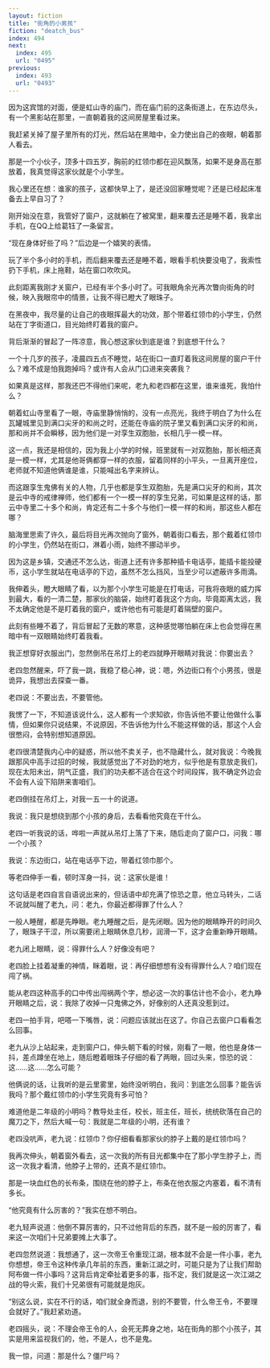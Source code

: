 ```yaml
---
layout: fiction
title: "街角的小男孩"
fiction: "deatch_bus"
index: 494
next:
  index: 495
  url: "0495"
previous:
  index: 493
  url: "0493"
---
```

因为这宾馆的对面，便是虹山寺的庙门，而在庙门前的这条街道上，在东边尽头，有一个黑影站在那里，一直朝着我的这间房屋里看过来。

我赶紧关掉了屋子里所有的灯光，然后站在黑暗中，全力使出自己的夜眼，朝着那人看去。

那是一个小伙子，顶多十四五岁，胸前的红领巾都在迎风飘荡，如果不是身高在那放着，我真觉得这家伙就是个小学生。

我心里还在想：谁家的孩子，这都快早上了，是还没回家睡觉呢？还是已经起床准备去上早自习了？

刚开始没在意，我管好了窗户，这就躺在了被窝里，翻来覆去还是睡不着，我拿出手机，在QQ上给葛钰了一条留言。

“现在身体好些了吗？”后边是一个嬉笑的表情。

玩了半个多小时的手机，而后翻来覆去还是睡不着，眼看手机快要没电了，我索性扔下手机，床上拖鞋，站在窗口吹吹风。

此刻距离我刚才关窗户，已经有半个多小时了。可我眼角余光再次瞥向街角的时候，映入我眼帘中的情景，让我不得已瞪大了眼珠子。

在黑夜中，我尽量的让自己的夜眼挥最大的功效，那个带着红领巾的小学生，仍然站在丁字街道口，目光始终盯着我的窗户。

背后渐渐的冒起了一阵凉意，我心想这家伙到底是谁？到底想干什么？

一个十几岁的孩子，凌晨四五点不睡觉，站在街口一直盯着我这间房屋的窗户干什么？难不成是怕我跑掉吗？或许有人会从门口进来突袭我？

如果真是这样，那我还巴不得他们来呢，老九和老四都在这里，谁来谁死，我怕什么？

朝着虹山寺里看了一眼，寺庙里静悄悄的，没有一点亮光，我终于明白了为什么在瓦罐城里见到满口尖牙的和尚之时，还能在寺庙的院子里又看到满口尖牙的和尚，那和尚并不会瞬移，因为他们是一对孪生双胞胎，长相几乎一模一样。

这一点，我还是相信的，因为我上小学的时候，班里就有一对双胞胎，那长相还真是一模一样，尤其是他哥俩都穿一样的衣服，留着同样的小平头，一旦离开座位，老师就不知道他俩谁是谁，只能喊出名字来辨认。

而这跟孪生鬼佛有关的人物，几乎也都是孪生双胞胎，先是满口尖牙的和尚，其次是云中寺的戒律禅师，他们都有一个一模一样的孪生兄弟，可如果是这样的话，那云中寺里二十多个和尚，肯定还有二十多个与他们一模一样的和尚，那这些人都在哪？

脑海里思索了许久，最后将目光再次抛向了窗外，朝着街口看去，那个戴着红领巾的小学生，仍然站在街口，淋着小雨，始终不挪动半步。

因为这是乡镇，交通还不怎么达，街道上还有许多那种插卡电话亭，能插卡能投硬币，这小学生就站在电话亭的下边，虽然不怎么挡风，当至少可以遮蔽许多雨滴。

我伸着头，瞪大眼睛了看，以为那个小学生可能是在打电话，可我将夜眼的威力挥到最大，看的一清二楚，那家伙的脑袋，始终盯着我这个方向。毕竟距离太远，我不太确定他是不是盯着我的窗户，或许他也有可能是盯着隔壁的窗户。

此刻有些睡不着了，背后冒起了无数的寒意，这种感觉哪怕躺在床上也会觉得在黑暗中有一双眼睛始终盯着我看。

我正想穿好衣服出门，忽然倒吊在吊灯上的老四就睁开眼睛对我说：你要出去？

老四忽然醒来，吓了我一跳，我稳了稳心神，说：嗯，外边街口有个小男孩，很是诡异，我想出去探查一番。

老四说：不要出去，不要管他。

我愣了一下，不知道该说什么，这人都有一个求知欲，你告诉他不要让他做什么事情，但如果你只说结果，不说原因，不告诉他为什么不能这样做的话，那这个人会很憋闷，会特别想知道原因。

老四很清楚我内心中的疑惑，所以他不卖关子，也不隐藏什么，就对我说：今晚我跟那风中高手过招的时候，我就感觉出了不对劲的地方，似乎他是有意放走我们，现在太阳未出，阴气正盛，我们的功夫都不适合在这个时间段挥，我不确定外边会不会有人设下陷阱来害咱们。

老四倒挂在吊灯上，对我一五一十的说道。

我说：我只是想绕到那个小孩的身后，去看看他究竟在干什么。

老四一听我说的话，哗啦一声就从吊灯上落了下来，随后走向了窗户口，问我：哪一个小孩？

我说：东边街口，站在电话亭下边，带着红领巾那个。

等老四伸手一看，顿时浑身一抖，说：这家伙是谁！

这句话是老四自言自语说出来的，但话语中却充满了惊恐之意，他立马转头，二话不说就叫醒了老九，问：老九，你最近都得罪了什么人？

一般人睡醒，都是先睁眼。老九睡醒之后，是先闭眼。因为他的眼睛睁开的时间久了，眼珠子干涩，所以需要闭上眼睛休息几秒，润滑一下，这才会重新睁开眼睛。

老九闭上眼睛，说：得罪什么人？好像没有吧？

老四脸上挂着凝重的神情，眯着眼，说：再仔细想想有没有得罪什么人？咱们现在闯了祸。

能从老四这种高手的口中传出闯祸两个字，想必这一次的事估计也不会小，老九睁开眼睛之后，说：我除了收掉一只鬼佛之外，好像别的人还真没惹到过。

老四一拍手背，吧嗒一下嘴唇，说：问题应该就出在这了。你自己去窗户口看看怎么回事。

老九从沙上站起来，走到窗户口，伸头朝下看的时候，刚看了一眼，他也是身体一抖，差点蹲坐在地上，随后瞪着眼珠子仔细的看了两眼，回过头来，惊恐的说：这……这……怎么可能？

他俩说的话，让我听的是云里雾里，始终没听明白，我问：到底怎么回事？能告诉我吗？那个戴红领巾的小学生究竟有多可怕？

难道他是二年级的小明吗？教导处主任，校长，班主任，班长，统统砍落在自己的魔刀之下，然后大喊一句：我就是二年级的小明，还有谁？

老四没吭声，老九说：红领巾？你仔细看看那家伙的脖子上戴的是红领巾吗？

我再次伸头，朝着窗外看去，这一次我的所有目光都集中在了那小学生脖子上，而这一次我才看清，他脖子上带的，还真不是红领巾。

那是一块血红色的长布条，围绕在他的脖子上，布条在他衣服之内塞着，看不清有多长。

“他究竟有什么厉害的？”我实在想不明白。

老九轻声说道：他倒不算厉害的，只不过他背后的东西，就不是一般的厉害了，看来这一次咱们十兄弟要摊上大事了。

老四忽然说道：我想通了，这一次帝王令重现江湖，根本就不会是一件小事，老九你想想，帝王令这种传承几年前的东西，重新江湖之时，可能只是为了让我们帮助阿布做一件小事吗？这背后肯定牵扯着更多的事，指不定，我们就是这一次江湖之战的导火索，我们十兄弟很有可能就是炮灰。

“别这么说，实在不行的话，咱们就全身而退，别的不要管，什么帝王令，不要理会就好了。”我赶紧劝道。

老四摇头，说：不理会帝王令的人，会死无葬身之地，站在街角的那个小孩子，其实是用来监视我们的，他，不是人，也不是鬼。

我一惊，问道：那是什么？僵尸吗？